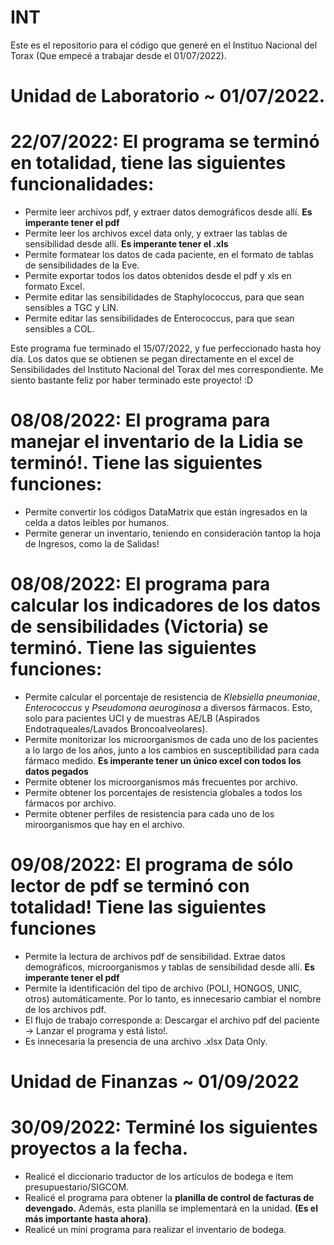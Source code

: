 # INT

Este es el repositorio para el código que generé en el Instituo Nacional del Torax (Que empecé a trabajar desde el 01/07/2022).
# Unidad de Laboratorio ~ 01/07/2022.

# **22/07/2022:**  El programa se terminó en totalidad, tiene las siguientes funcionalidades:

- Permite leer archivos pdf, y extraer datos demográficos desde allí. **Es imperante tener el pdf**
- Permite leer los archivos excel data only, y extraer las tablas de sensibilidad desde allí. **Es imperante tener el .xls**
- Permite formatear los datos de cada paciente, en el formato de tablas de sensibilidades de la Eve.
- Permite exportar todos los datos obtenidos desde el pdf y xls en formato Excel.
- Permite editar las sensibilidades de Staphylococcus, para que sean sensibles a TGC y LIN.
- Permite editar las sensibilidades de Enterococcus, para que sean sensibles a COL.

Este programa fue terminado el 15/07/2022, y fue perfeccionado hasta hoy día. Los datos que se obtienen se pegan directamente en el excel de 
Sensibilidades del Instituto Nacional del Torax del mes correspondiente. Me siento bastante feliz por haber terminado este proyecto! :D

# **08/08/2022:**  El programa para manejar el inventario de la Lidia se terminó!. Tiene las siguientes funciones:

- Permite convertir los códigos DataMatrix que están ingresados en la celda a datos leibles por humanos.
- Permite generar un inventario, teniendo en consideración tantop la hoja de Ingresos, como la de Salidas!

# **08/08/2022:**  El programa para calcular los indicadores de los datos de sensibilidades (Victoria) se terminó. Tiene las siguientes funciones:

- Permite calcular el porcentaje de resistencia de *Klebsiella pneumoniae*, *Enterococcus* y *Pseudomona aeuroginosa* a diversos fármacos. Esto, solo para pacientes
UCI y de muestras AE/LB (Aspirados Endotraqueales/Lavados Broncoalveolares).
- Permite monitorizar los microorganismos de cada uno de los pacientes a lo largo de los años, junto a los cambios en susceptibilidad para cada fármaco medido. **Es imperante tener un único excel con todos los datos pegados**
- Permite obtener los microorganismos más frecuentes por archivo.
- Permite obtener los porcentajes de resistencia globales a todos los fármacos por archivo.
- Permite obtener perfiles de resistencia para cada uno de los miroorganismos que hay en el archivo.

# **09/08/2022:** El programa de sólo lector de pdf se terminó con totalidad! Tiene las siguientes funciones

- Permite la lectura de archivos pdf de sensibilidad. Extrae datos demográficos, microorganismos y tablas de sensibilidad desde allí. **Es imperante tener el pdf**
- Permite la identificación del tipo de archivo (POLI, HONGOS, UNIC, otros) automáticamente. Por lo tanto, es innecesario cambiar el nombre de los archivos pdf.
- El flujo de trabajo corresponde a: Descargar el archivo pdf del paciente -> Lanzar el programa y está listo!.
- Es innecesaria la presencia de una archivo .xlsx Data Only.


# Unidad de Finanzas ~ 01/09/2022

# **30/09/2022:** Terminé los siguientes proyectos a la fecha.

- Realicé el diccionario traductor de los artículos de bodega e ítem presupuestario/SIGCOM.
- Realicé el programa para obtener la **planilla de control de facturas de devengado.** Además, esta planilla se implementará en la unidad. **(Es el más importante hasta ahora)**.
- Realicé un mini programa para realizar el inventario de bodega.
